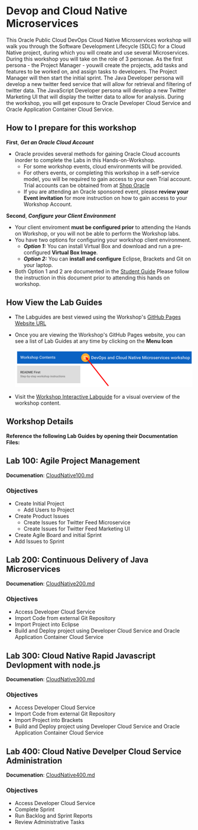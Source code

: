 
# Devop and Cloud Native Microservices 

This Oracle Public Cloud DevOps Cloud Native Microservices workshop will walk you through the Software Development Lifecycle (SDLC) for a Cloud Native project, during which you will create and use several Microservices. During this workshop you will take on the role of 3 personae. As the first persona - the Project Manager - youwill create the projects, add tasks and features to be worked on, and assign tasks to developers.  The Project Manager will then start the initial sprint. The Java Developer persona will develop a new twitter feed service that will allow for retrieval and filtering of twitter data. The JavaScript Developer persona will develop a new Twitter Marketing UI that will display the twitter data to allow for analysis.  During the workshop, you will get exposure to Oracle Developer Cloud Service and Oracle Application Container Cloud Service.

## How to I prepare for this workshop

**First**, ***Get an Oracle Cloud Account*** 

- Oracle provides several methods for gaining Oracle Cloud accounts inorder to complete the Labs in this Hands-on-Workshop. 
    - For some workshop events, cloud environments will be provided. 
    - For others events, or completing this workshop in a self-service model, you will be required to gain access to your own Trial account. Trial accounts can be obtained from at [Shop Oracle](http://shop.oracle.com) 
    - If you are attending an Oracle sponsored event, please **review your Event invitation** for more instruction on how to gain access to your Workshop Account.
        
**Second**, ***Configure your Client Environment***
- Your client enviroment **must be configured prior** to attending the Hands on Workshop, or you will not be able to perform the Workshop labs. 
- You have two options for configuring your workshop client environment. 
     - ***Option 1:*** You can install Virtual Box and download and run a pre-configured **Virtual Box Image**.
     - ***Option 2:*** You can **install and configure** Eclipse, Brackets and Git on your laptop. 
- Both Option 1 and 2 are documented in the [Student Guide](StudentGuide.md) Please follow the instruction in this document prior to attending this hands on workshop. 
      
## How View the Lab Guides

- The Labguides are best viewed using the Workshop's [GitHub Pages Website URL](https://derekoneil.github.io/cloud-native-devops-workshop/microservices) 

- Once you are viewing the Workshop's GitHub Pages website, you can see a list of Lab Guides at any time by clicking on the **Menu Icon**

    ![](images/WorkshopMenu.png)  

- Visit the [Workshop Interactive Labguide](http://launch.oracle.com/?cloudnative) for a visual overview of the workshop content. 

## Workshop Details

**Reference the following Lab Guides by opening their Documentation Files:**

## Lab 100: Agile Project Management

**Documenation**: [CloudNative100.md](CloudNative100.md)

### Objectives

- Create Initial Project
    - Add Users to Project
- Create Product Issues
    - Create Issues for Twitter Feed Microservice
    - Create Issues for Twitter Feed Marketing UI
- Create Agile Board and initial Sprint
- Add Issues to Sprint

## Lab 200: Continuous Delivery of Java Microservices

**Documenation**: [CloudNative200.md](CloudNative200.md)

### Objectives

- Access Developer Cloud Service
- Import Code from external Git Repository
- Import Project into Eclipse
- Build and Deploy project using Developer Cloud Service and Oracle Application Container Cloud Service

## Lab 300: Cloud Native Rapid Javascript Devlopment with node.js

**Documenation**: [CloudNative300.md](CloudNative300.md)

### Objectives

- Access Developer Cloud Service
- Import Code from external Git Repository
- Import Project into Brackets
- Build and Deploy project using Developer Cloud Service and Oracle Application Container Cloud Service

## Lab 400:  Cloud Native Develper Cloud Service Administration

**Documenation**: [CloudNative400.md](CloudNative400.md)

### Objectives

- Access Developer Cloud Service
- Complete Sprint
- Run Backlog and Sprint Reports
- Review Administrative Tasks
